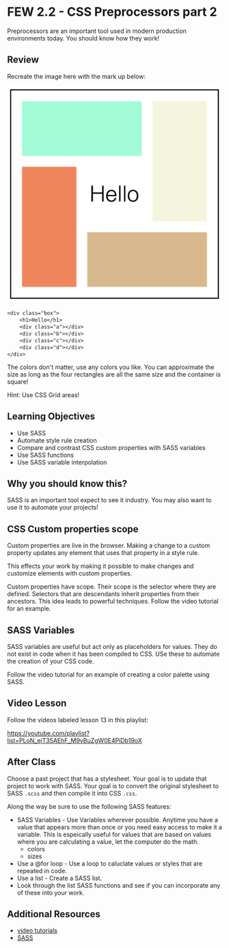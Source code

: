 # FEW 2.2 - CSS Preprocessors part 2

Preprocessors are an important tool used in modern production environments today. You should know how they work! 

## Review 

Recreate the image here with the mark up below: 

![class 14 challenge](images/class-13-challenge.png)

```JS
<div class="box">
	<h1>Hello</h1>
	<div class="a"></div>
	<div class="b"></div>
	<div class="c"></div>
	<div class="d"></div>
</div>
```

The colors don't matter, use any colors you like. You can approximate the size as long as the four rectangles are all the same size and the container is square!

Hint: Use CSS Grid areas! 

## Learning Objectives

- Use SASS
- Automate style rule creation
- Compare and contrast CSS custom properties with SASS variables 
- Use SASS functions
- Use SASS variable interpolation

## Why you should know this?

SASS is an important tool expect to see it industry. You may also want to use it to automate your projects! 

## CSS Custom properties scope

Custom properties are live in the browser. Making a change to a custom property updates any element that uses that property in a style rule. 

This effects your work by making it possible to make changes and customize elements with custom properties. 

Custom properties have scope. Their scope is the selector where they are defined. Selectors that are descendants inherit properties from their ancestors. This idea leads to powerful techniques. Follow the video tutorial for an example. 

## SASS Variables 

SASS variables are useful but act only as placeholders for values. They do not exist in code when it has been compiled to CSS. USe these to automate the creation of your CSS code. 

Follow the video tutorial for an example of creating a color palette using SASS. 

## Video Lesson

Follow the videos labeled lesson 13 in this playlist:

https://youtube.com/playlist?list=PLoN_ejT35AEhF_M9vBuZgW0E4PiDb19oX

## After Class

Choose a past project that has a stylesheet. Your goal is to update that project to work with SASS. Your goal is to convert the original stylesheet to SASS `.scss` and then compile it into CSS `.css`. 

Along the way be sure to use the following SASS features: 

- SASS Variables - Use Variables wherever possible. Anytime you have a value that appears more than once or you need easy access to make it a variable. This is espeically useful for values that are based on values where you are calculating a value, let the computer do the math. 
	- colors
	- sizes
- Use a @for loop - Use a loop to caluclate values or styles that are repeated in code. 
- Use a list - Create a SASS list. 
- Look through the list SASS functions and see if you can incorporate any of these into your work.

## Additional Resources

- [video tutorials](https://www.youtube.com/playlist?list=PLoN_ejT35AEhF_M9vBuZgW0E4PiDb19oX)
- [SASS](https://sass-lang.com) 